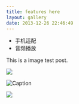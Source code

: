 ```yaml
---
title: features here
layout: gallery
date: 2013-12-26 22:46:49
---
```


- 手机适配
- 音频播放

This is a image test post.

![](/assets/wallpaper-2572384.jpg)

![Caption](/assets/wallpaper-2311325.jpg)

![](/assets/wallpaper-878514.jpg)
